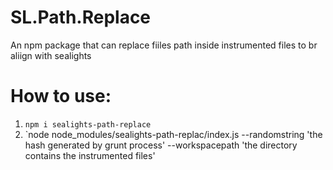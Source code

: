 # SL.Path.Replace
An npm package that can replace fiiles path inside instrumented files to br aliign with sealights
# How to use:
1. `npm i sealights-path-replace`
2. `node node_modules/sealights-path-replac/index.js --randomstring 'the hash generated by grunt process' --workspacepath 'the directory contains the instrumented files'  
